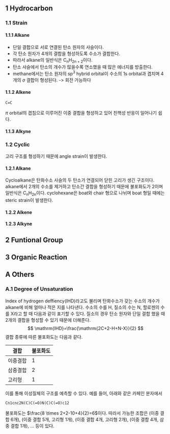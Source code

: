 ## 1 Hydrocarbon

### 1.1 Strain
#### 1.1.1 Alkane
- 단일 결합으로 서로 연결된 탄소 원자의 사슬이다. 
- 각 탄소 원자가 4개의 결합을 형성하도록 수소가 결합한다.
- 따라서 alkane의 일반식은 $\mathrm{C_{n}H_{2n+2}}$이다.
- 탄소 사슬에서 탄소의 개수가 많을수록 연소했을 때 많은 에너지를 방출한다.
- methane에서는 탄소 원자의 $\mathrm{sp^{3}}$ hybrid orbital이 수소의 1s orbital과 겹치며 4개의 $\sigma$ 결합이 형성된다.
	-> 회전 가능하다
#### 1.1.2 Alkene
```smiles
C=C
```
$\pi$ orbital의 겹침으로 이루어진 이중 결합을 형성하고 있어 친핵성 반응이 일어나기 쉽다.


#### 1.1.3 Alkyne
### 1.2 Cyclic
고리 구조를 형성하기 때문에 angle strain이 발생한다.
#### 1.2.1 Alkane
Cycloalkane은 탄화수소 사슬의 두 탄소가 연결되어 닫힌 고리가 생긴 구조이다.
alkane에서 2개의 수소를 제거하고 탄소간 결합을 형성하기 때문에 불포화도가 2이며 일반식은 $\mathrm{C_{n}H_{2n}}$이다.
cyclohexane은 boat와 chair 형으로 나뉘며 boat 형일 때에는 steric strain이 발생한다.



#### 1.2.2 Alkene

#### 1.2.3 Alkyne


## 2 Funtional Group


## 3 Organic Reaction

## A Others
### A.1 Degree of Unsaturation
Index of hydrogen deffiency(IHD)라고도 불리며 탄화수소가 갖는 수소의 개수가 alkane에 비해 얼마나 적은 지를 나타낸다.
수소의 수를 H, 질소의 수는 N, 할로젠의 수를 X라고 할 때 다음과 같이 표기할 수 있다. 질소의 경우 탄소 원자와 단일 결합 했을 때 2개의 결합을 형성할 수 있기 때문에 더해준다.
$$
\mathrm{IHD}=\frac{\mathrm{2C+2-H+N-X}}{2}
$$
결합 종류에 따른 불포화도는 다음과 같다.

| 결합   | 불포화도 |
| ---- | ---- |
| 이중결합 | 1    |
| 삼중결합 | 2    |
| 고리형  | 1    |

이를 통해 이성질체의 구조를 예측할 수 있다. 예를 들어, 아래와 같은 카페인 분자에서
```smiles
Cn1cnc2N(C)C(=O)N(C)C(=O)c12
```
불포화도는 $\frac{8 \times 2+2-10+4}{2}=6$이다.
따라서 가능한 조합은 (이중 결합 6개), (이중 결합 5개, 고리형 1개), (이중 결합 4개, 고리형 2개), (이중 결합 4개, 삼중 결합 1개), ... 등이 있다.
